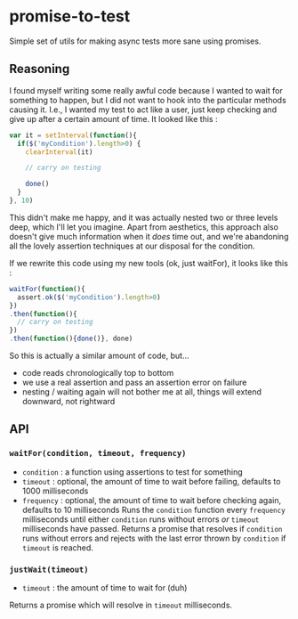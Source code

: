 promise-to-test
===============

Simple set of utils for making async tests more sane using promises.

## Reasoning
I found myself writing some really awful code because I wanted to wait for something to happen, but I did not want to hook into the particular methods causing it. I.e., I wanted my test to act like a user, just keep checking and give up after a certain amount of time. It looked like this :
```js
var it = setInterval(function(){
  if($('myCondition').length>0) {
    clearInterval(it)

    // carry on testing

    done()
  }
}, 10)
```
This didn't make me happy, and it was actually nested two or three levels deep, which I'll let you imagine. Apart from aesthetics, this approach also doesn't give much information when it *does* time out, and we're abandoning all the lovely assertion techniques at our disposal for the condition.

If we rewrite this code using my new tools (ok, just waitFor), it looks like this :
```js
waitFor(function(){
  assert.ok($('myCondition').length>0)
})
.then(function(){
  // carry on testing
})
.then(function(){done()}, done)
```
So this is actually a similar amount of code, but...
 * code reads chronologically top to bottom
 * we use a real assertion and pass an assertion error on failure
 * nesting / waiting again will not bother me at all, things will extend downward, not rightward

## API
### `waitFor(condition, timeout, frequency)`
 * `condition` : a function using assertions to test for something
 * `timeout` : optional, the amount of time to wait before failing, defaults to 1000 milliseconds
 * `frequency` : optional, the amount of time to wait before checking again, defaults to 10 milliseconds
Runs the `condition` function every `frequency` milliseconds until either `condition` runs without errors *or* `timeout` milliseconds have passed. Returns a promise that resolves if `condition` runs without errors and rejects with the last error thrown by `condition` if `timeout` is reached.

### `justWait(timeout)`
 * `timeout` : the amount of time to wait for (duh)

Returns a promise which will resolve in `timeout` milliseconds.
